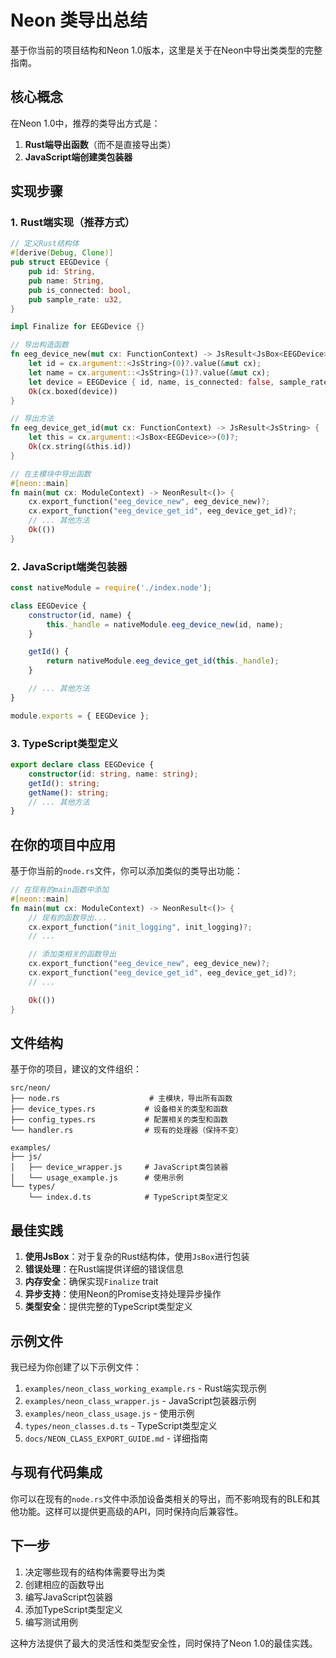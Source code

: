 # Neon 类导出总结

基于你当前的项目结构和Neon 1.0版本，这里是关于在Neon中导出类类型的完整指南。

## 核心概念

在Neon 1.0中，推荐的类导出方式是：
1. **Rust端导出函数**（而不是直接导出类）
2. **JavaScript端创建类包装器**

## 实现步骤

### 1. Rust端实现（推荐方式）

```rust
// 定义Rust结构体
#[derive(Debug, Clone)]
pub struct EEGDevice {
    pub id: String,
    pub name: String,
    pub is_connected: bool,
    pub sample_rate: u32,
}

impl Finalize for EEGDevice {}

// 导出构造函数
fn eeg_device_new(mut cx: FunctionContext) -> JsResult<JsBox<EEGDevice>> {
    let id = cx.argument::<JsString>(0)?.value(&mut cx);
    let name = cx.argument::<JsString>(1)?.value(&mut cx);
    let device = EEGDevice { id, name, is_connected: false, sample_rate: 250 };
    Ok(cx.boxed(device))
}

// 导出方法
fn eeg_device_get_id(mut cx: FunctionContext) -> JsResult<JsString> {
    let this = cx.argument::<JsBox<EEGDevice>>(0)?;
    Ok(cx.string(&this.id))
}

// 在主模块中导出函数
#[neon::main]
fn main(mut cx: ModuleContext) -> NeonResult<()> {
    cx.export_function("eeg_device_new", eeg_device_new)?;
    cx.export_function("eeg_device_get_id", eeg_device_get_id)?;
    // ... 其他方法
    Ok(())
}
```

### 2. JavaScript端类包装器

```javascript
const nativeModule = require('./index.node');

class EEGDevice {
    constructor(id, name) {
        this._handle = nativeModule.eeg_device_new(id, name);
    }

    getId() {
        return nativeModule.eeg_device_get_id(this._handle);
    }

    // ... 其他方法
}

module.exports = { EEGDevice };
```

### 3. TypeScript类型定义

```typescript
export declare class EEGDevice {
    constructor(id: string, name: string);
    getId(): string;
    getName(): string;
    // ... 其他方法
}
```

## 在你的项目中应用

基于你当前的`node.rs`文件，你可以添加类似的类导出功能：

```rust
// 在现有的main函数中添加
#[neon::main]
fn main(mut cx: ModuleContext) -> NeonResult<()> {
    // 现有的函数导出...
    cx.export_function("init_logging", init_logging)?;
    // ...

    // 添加类相关的函数导出
    cx.export_function("eeg_device_new", eeg_device_new)?;
    cx.export_function("eeg_device_get_id", eeg_device_get_id)?;
    // ...

    Ok(())
}
```

## 文件结构

基于你的项目，建议的文件组织：

```
src/neon/
├── node.rs                    # 主模块，导出所有函数
├── device_types.rs           # 设备相关的类型和函数
├── config_types.rs           # 配置相关的类型和函数
└── handler.rs                # 现有的处理器（保持不变）

examples/
├── js/
│   ├── device_wrapper.js     # JavaScript类包装器
│   └── usage_example.js      # 使用示例
└── types/
    └── index.d.ts            # TypeScript类型定义
```

## 最佳实践

1. **使用JsBox**：对于复杂的Rust结构体，使用`JsBox`进行包装
2. **错误处理**：在Rust端提供详细的错误信息
3. **内存安全**：确保实现`Finalize` trait
4. **异步支持**：使用Neon的Promise支持处理异步操作
5. **类型安全**：提供完整的TypeScript类型定义

## 示例文件

我已经为你创建了以下示例文件：

1. `examples/neon_class_working_example.rs` - Rust端实现示例
2. `examples/neon_class_wrapper.js` - JavaScript包装器示例
3. `examples/neon_class_usage.js` - 使用示例
4. `types/neon_classes.d.ts` - TypeScript类型定义
5. `docs/NEON_CLASS_EXPORT_GUIDE.md` - 详细指南

## 与现有代码集成

你可以在现有的`node.rs`文件中添加设备类相关的导出，而不影响现有的BLE和其他功能。这样可以提供更高级的API，同时保持向后兼容性。

## 下一步

1. 决定哪些现有的结构体需要导出为类
2. 创建相应的函数导出
3. 编写JavaScript包装器
4. 添加TypeScript类型定义
5. 编写测试用例

这种方法提供了最大的灵活性和类型安全性，同时保持了Neon 1.0的最佳实践。
